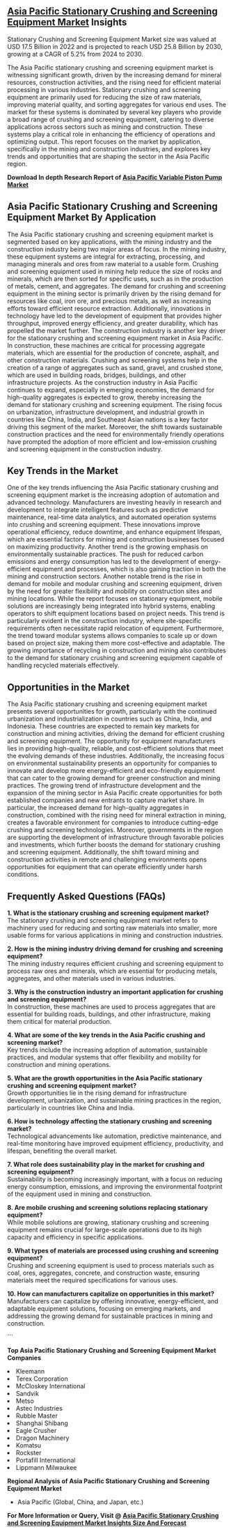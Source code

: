 <h2><a href="https://www.verifiedmarketreports.com/download-sample/?rid=277190&amp;utm_source=Github-Feb&amp;utm_medium=225" target="_blank">Asia Pacific Stationary Crushing and Screening Equipment Market</a> Insights</h2><p>Stationary Crushing and Screening Equipment Market size was valued at USD 17.5 Billion in 2022 and is projected to reach USD 25.8 Billion by 2030, growing at a CAGR of 5.2% from 2024 to 2030.</p><p><p>The Asia Pacific stationary crushing and screening equipment market is witnessing significant growth, driven by the increasing demand for mineral resources, construction activities, and the rising need for efficient material processing in various industries. Stationary crushing and screening equipment are primarily used for reducing the size of raw materials, improving material quality, and sorting aggregates for various end uses. The market for these systems is dominated by several key players who provide a broad range of crushing and screening equipment, catering to diverse applications across sectors such as mining and construction. These systems play a critical role in enhancing the efficiency of operations and optimizing output. This report focuses on the market by application, specifically in the mining and construction industries, and explores key trends and opportunities that are shaping the sector in the Asia Pacific region. <p><strong>Download In depth Research Report of <a href="https://www.verifiedmarketreports.com/download-sample/?rid=236118&amp;utm_source=Pulse-Dec&amp;utm_medium=225" target="_blank">Asia Pacific Variable Piston Pump Market</a></strong></p></p> <h2>Asia Pacific Stationary Crushing and Screening Equipment Market By Application</h2> <p>The Asia Pacific stationary crushing and screening equipment market is segmented based on key applications, with the mining industry and the construction industry being two major areas of focus. In the mining industry, these equipment systems are integral for extracting, processing, and managing minerals and ores from raw material to a usable form. Crushing and screening equipment used in mining help reduce the size of rocks and minerals, which are then sorted for specific uses, such as in the production of metals, cement, and aggregates. The demand for crushing and screening equipment in the mining sector is primarily driven by the rising demand for resources like coal, iron ore, and precious metals, as well as increasing efforts toward efficient resource extraction. Additionally, innovations in technology have led to the development of equipment that provides higher throughput, improved energy efficiency, and greater durability, which has propelled the market further. The construction industry is another key driver for the stationary crushing and screening equipment market in Asia Pacific. In construction, these machines are critical for processing aggregate materials, which are essential for the production of concrete, asphalt, and other construction materials. Crushing and screening systems help in the creation of a range of aggregates such as sand, gravel, and crushed stone, which are used in building roads, bridges, buildings, and other infrastructure projects. As the construction industry in Asia Pacific continues to expand, especially in emerging economies, the demand for high-quality aggregates is expected to grow, thereby increasing the demand for stationary crushing and screening equipment. The rising focus on urbanization, infrastructure development, and industrial growth in countries like China, India, and Southeast Asian nations is a key factor driving this segment of the market. Moreover, the shift towards sustainable construction practices and the need for environmentally friendly operations have prompted the adoption of more efficient and low-emission crushing and screening equipment in the construction industry.</p> <h2>Key Trends in the Market</h2> <p>One of the key trends influencing the Asia Pacific stationary crushing and screening equipment market is the increasing adoption of automation and advanced technology. Manufacturers are investing heavily in research and development to integrate intelligent features such as predictive maintenance, real-time data analytics, and automated operation systems into crushing and screening equipment. These innovations improve operational efficiency, reduce downtime, and enhance equipment lifespan, which are essential factors for mining and construction businesses focused on maximizing productivity. Another trend is the growing emphasis on environmentally sustainable practices. The push for reduced carbon emissions and energy consumption has led to the development of energy-efficient equipment and processes, which is also gaining traction in both the mining and construction sectors. Another notable trend is the rise in demand for mobile and modular crushing and screening equipment, driven by the need for greater flexibility and mobility on construction sites and mining locations. While the report focuses on stationary equipment, mobile solutions are increasingly being integrated into hybrid systems, enabling operators to shift equipment locations based on project needs. This trend is particularly evident in the construction industry, where site-specific requirements often necessitate rapid relocation of equipment. Furthermore, the trend toward modular systems allows companies to scale up or down based on project size, making them more cost-effective and adaptable. The growing importance of recycling in construction and mining also contributes to the demand for stationary crushing and screening equipment capable of handling recycled materials effectively.</p> <h2>Opportunities in the Market</h2> <p>The Asia Pacific stationary crushing and screening equipment market presents several opportunities for growth, particularly with the continued urbanization and industrialization in countries such as China, India, and Indonesia. These countries are expected to remain key markets for construction and mining activities, driving the demand for efficient crushing and screening equipment. The opportunity for equipment manufacturers lies in providing high-quality, reliable, and cost-efficient solutions that meet the evolving demands of these industries. Additionally, the increasing focus on environmental sustainability presents an opportunity for companies to innovate and develop more energy-efficient and eco-friendly equipment that can cater to the growing demand for greener construction and mining practices. The growing trend of infrastructure development and the expansion of the mining sector in Asia Pacific create opportunities for both established companies and new entrants to capture market share. In particular, the increased demand for high-quality aggregates in construction, combined with the rising need for mineral extraction in mining, creates a favorable environment for companies to introduce cutting-edge crushing and screening technologies. Moreover, governments in the region are supporting the development of infrastructure through favorable policies and investments, which further boosts the demand for stationary crushing and screening equipment. Additionally, the shift toward mining and construction activities in remote and challenging environments opens opportunities for equipment that can operate efficiently under harsh conditions.</p> <h2>Frequently Asked Questions (FAQs)</h2> <p><b>1. What is the stationary crushing and screening equipment market?</b><br> The stationary crushing and screening equipment market refers to machinery used for reducing and sorting raw materials into smaller, more usable forms for various applications in mining and construction industries.</p> <p><b>2. How is the mining industry driving demand for crushing and screening equipment?</b><br> The mining industry requires efficient crushing and screening equipment to process raw ores and minerals, which are essential for producing metals, aggregates, and other materials used in various industries.</p> <p><b>3. Why is the construction industry an important application for crushing and screening equipment?</b><br> In construction, these machines are used to process aggregates that are essential for building roads, buildings, and other infrastructure, making them critical for material production.</p> <p><b>4. What are some of the key trends in the Asia Pacific crushing and screening market?</b><br> Key trends include the increasing adoption of automation, sustainable practices, and modular systems that offer flexibility and mobility for construction and mining operations.</p> <p><b>5. What are the growth opportunities in the Asia Pacific stationary crushing and screening equipment market?</b><br> Growth opportunities lie in the rising demand for infrastructure development, urbanization, and sustainable mining practices in the region, particularly in countries like China and India.</p> <p><b>6. How is technology affecting the stationary crushing and screening market?</b><br> Technological advancements like automation, predictive maintenance, and real-time monitoring have improved equipment efficiency, productivity, and lifespan, benefiting the overall market.</p> <p><b>7. What role does sustainability play in the market for crushing and screening equipment?</b><br> Sustainability is becoming increasingly important, with a focus on reducing energy consumption, emissions, and improving the environmental footprint of the equipment used in mining and construction.</p> <p><b>8. Are mobile crushing and screening solutions replacing stationary equipment?</b><br> While mobile solutions are growing, stationary crushing and screening equipment remains crucial for large-scale operations due to its high capacity and efficiency in specific applications.</p> <p><b>9. What types of materials are processed using crushing and screening equipment?</b><br> Crushing and screening equipment is used to process materials such as coal, ores, aggregates, concrete, and construction waste, ensuring materials meet the required specifications for various uses.</p> <p><b>10. How can manufacturers capitalize on opportunities in this market?</b><br> Manufacturers can capitalize by offering innovative, energy-efficient, and adaptable equipment solutions, focusing on emerging markets, and addressing the growing demand for sustainable practices in mining and construction.</p> ```</p><p><strong>Top Asia Pacific Stationary Crushing and Screening Equipment Market Companies</strong></p><div data-test-id=""><p><li>Kleemann</li><li> Terex Corporation</li><li> McCloskey International</li><li> Sandvik</li><li> Metso</li><li> Astec Industries</li><li> Rubble Master</li><li> Shanghai Shibang</li><li> Eagle Crusher</li><li> Dragon Machinery</li><li> Komatsu</li><li> Rockster</li><li> Portafill International</li><li> Lippmann Milwaukee</li></p><div><strong>Regional Analysis of&nbsp;Asia Pacific Stationary Crushing and Screening Equipment Market</strong></div><ul><li dir="ltr"><p dir="ltr">Asia Pacific (Global, China, and Japan, etc.)</p></li></ul><p><strong>For More Information or Query, Visit @&nbsp;</strong><strong><a href="https://www.verifiedmarketreports.com/product/stationary-crushing-and-screening-equipment-market/?utm_source=Github-Feb&amp;utm_medium=225" target="_blank">Asia Pacific Stationary Crushing and Screening Equipment Market Insights Size And Forecast</a></strong></p></div><h2>&nbsp;</h2><div data-test-id="">&nbsp;</div>
